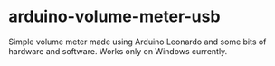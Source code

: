 arduino-volume-meter-usb
========================

Simple volume meter made using Arduino Leonardo and some bits of hardware and software. Works only on Windows currently.